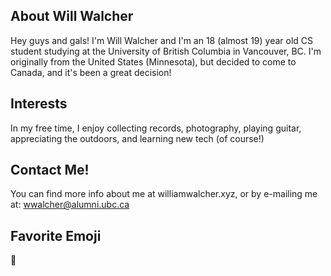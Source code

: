## About Will Walcher
Hey guys and gals! I'm Will Walcher and I'm an 18 (almost 19) year old CS student studying at the University of British Columbia in Vancouver, BC.
I'm originally from the United States (Minnesota), but decided to come to Canada, and it's been a great decision!

## Interests
In my free time, I enjoy collecting records, photography, playing guitar, appreciating the outdoors, and learning new tech (of course!)

## Contact Me!
You can find more info about me at williamwalcher.xyz, or by e-mailing me at: wwalcher@alumni.ubc.ca

## Favorite Emoji
🤔
